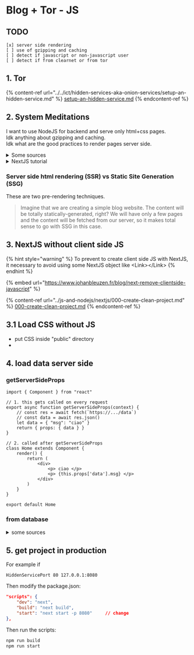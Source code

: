 # Blog + Tor - JS

## TODO

```
[x] server side rendering
[ ] use of gzipping and caching
[ ] detect if javascript or non-javascript user
[ ] detect if from clearnet or from tor
```

## 1. Tor

{% content-ref url="../../ict/hidden-services-aka-onion-services/setup-an-hidden-service.md" %}
[setup-an-hidden-service.md](../../ict/hidden-services-aka-onion-services/setup-an-hidden-service.md)
{% endcontent-ref %}

## 2. System Meditations

I want to use NodeJS for backend and serve only html+css pages.\
Idk anything about gzipping and caching.\
Idk what are the good practices to render pages server side.

<details>

<summary>Some sources</summary>

[https://medium.com/@baphemot/whats-server-side-rendering-and-do-i-need-it-cb42dc059b38](https://medium.com/@baphemot/whats-server-side-rendering-and-do-i-need-it-cb42dc059b38)

[https://www.digitalocean.com/community/tutorials/react-server-side-rendering](https://www.digitalocean.com/community/tutorials/react-server-side-rendering)

[https://nextjs.org/docs/basic-features/pages#two-forms-of-pre-rendering](https://nextjs.org/docs/basic-features/pages#two-forms-of-pre-rendering)

[https://www.reddit.com/r/TOR/comments/hllf94/server\_side\_rendering\_and\_noscript/](https://www.reddit.com/r/TOR/comments/hllf94/server\_side\_rendering\_and\_noscript/)

</details>

<details>

<summary>NextJS tutorial</summary>

[https://www.youtube.com/watch?v=A63UxsQsEbU\&list=PL4cUxeGkcC9g9gP2onazU5-2M-AzA8eBw](https://www.youtube.com/watch?v=A63UxsQsEbU\&list=PL4cUxeGkcC9g9gP2onazU5-2M-AzA8eBw)

</details>

### Server side html rendering (SSR) vs Static Site Generation (SSG)

These are two pre-rendering techniques.

> Imagine that we are creating a simple blog website. The content will be totally statically-generated, right? We will have only a few pages and the content will be fetched from our server, so it makes total sense to go with SSG in this case.

## 3. NextJS without client side JS

{% hint style="warning" %}
To prevent to create client side JS with NextJS, it necessary to avoid using some NextJS object like \<Link>\</Link>
{% endhint %}

{% embed url="https://www.johanbleuzen.fr/blog/next-remove-clientside-javascript" %}

{% content-ref url="../js-and-nodejs/nextjs/000-create-clean-project.md" %}
[000-create-clean-project.md](../js-and-nodejs/nextjs/000-create-clean-project.md)
{% endcontent-ref %}

## 3.1 Load CSS without JS

* put CSS inside "public" directory
*

## 4. load data server side

### getServerSideProps

```tsx
import { Component } from "react"

// 1. this gets called on every request
export async function getServerSideProps(context) {
    // const res = await fetch(`https://.../data`)
    // const data = await res.json()
    let data = { "msg": "ciao" }
    return { props: { data } }
}

// 2. called after getServerSideProps
class Home extends Component {
    render() {
        return (
            <div>
                <p> ciao </p>
                <p> {this.props['data'].msg} </p>
            </div>
        )
    }
}

export default Home
```

### from database

<details>

<summary>some sources</summary>

* [https://www.youtube.com/watch?v=FMnlyi60avU](https://www.youtube.com/watch?v=FMnlyi60avU)
*

</details>

## 5. get project in production

For example if

```
HiddenServicePort 80 127.0.0.1:8080
```

Then modify the package.json:

```json
"scripts": {
    "dev": "next",
    "build": "next build",
    "start": "next start -p 8080"     // change
},
```

Then run the scripts:

```bash
npm run build
npm run start
```
